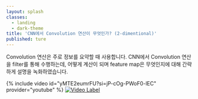 ```yaml
---
layout: splash
classes:
  - landing
  - dark-theme
title: 'CNN에서 Convolution 연산이 무엇인가? (2-dimentional)'
published: ture
---
```


Convolution 연산은 주로 정보를 요약할 때 사용합니다.
CNN에서 Convolution 연산을 filter를 통해 수행하는데, 어떻게 계산이 되며 feature map은 무엇인지에 대해 간략하게 설명을 녹화하였습니다.

{% include video id="yMTE2eumrFU?si=jP-cOg-PWoF0-lEC" provider="youtube" %}
[![Video Label](https://img.youtube.com/vi/yMTE2eumrFU/0.jpg)](https://youtu.be/yMTE2eumrFU)
